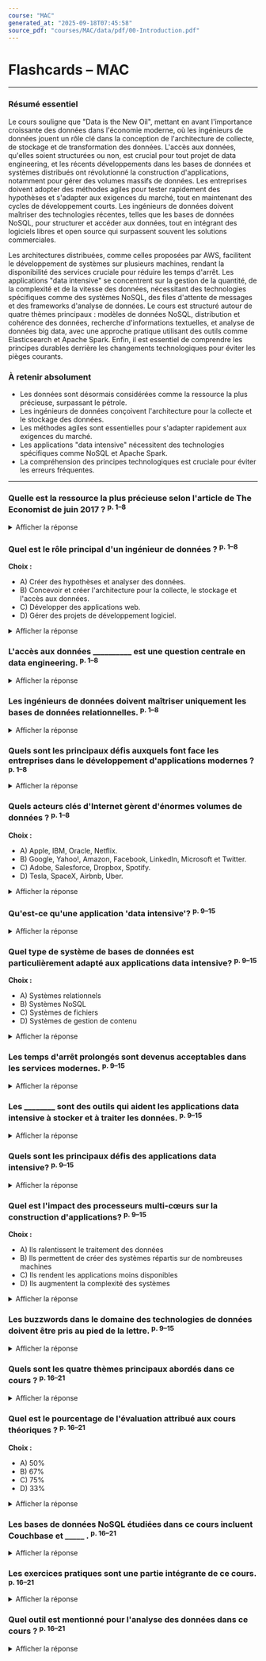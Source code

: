 ```yaml
---
course: "MAC"
generated_at: "2025-09-18T07:45:58"
source_pdf: "courses/MAC/data/pdf/00-Introduction.pdf"
---
```


# Flashcards – MAC

---
### Résumé essentiel

Le cours souligne que "Data is the New Oil", mettant en avant l'importance croissante des données dans l'économie moderne, où les ingénieurs de données jouent un rôle clé dans la conception de l'architecture de collecte, de stockage et de transformation des données. L'accès aux données, qu'elles soient structurées ou non, est crucial pour tout projet de data engineering, et les récents développements dans les bases de données et systèmes distribués ont révolutionné la construction d'applications, notamment pour gérer des volumes massifs de données. Les entreprises doivent adopter des méthodes agiles pour tester rapidement des hypothèses et s'adapter aux exigences du marché, tout en maintenant des cycles de développement courts. Les ingénieurs de données doivent maîtriser des technologies récentes, telles que les bases de données NoSQL, pour structurer et accéder aux données, tout en intégrant des logiciels libres et open source qui surpassent souvent les solutions commerciales. 

Les architectures distribuées, comme celles proposées par AWS, facilitent le développement de systèmes sur plusieurs machines, rendant la disponibilité des services cruciale pour réduire les temps d'arrêt. Les applications "data intensive" se concentrent sur la gestion de la quantité, de la complexité et de la vitesse des données, nécessitant des technologies spécifiques comme des systèmes NoSQL, des files d'attente de messages et des frameworks d'analyse de données. Le cours est structuré autour de quatre thèmes principaux : modèles de données NoSQL, distribution et cohérence des données, recherche d'informations textuelles, et analyse de données big data, avec une approche pratique utilisant des outils comme Elasticsearch et Apache Spark. Enfin, il est essentiel de comprendre les principes durables derrière les changements technologiques pour éviter les pièges courants.

### À retenir absolument
- Les données sont désormais considérées comme la ressource la plus précieuse, surpassant le pétrole.
- Les ingénieurs de données conçoivent l'architecture pour la collecte et le stockage des données.
- Les méthodes agiles sont essentielles pour s'adapter rapidement aux exigences du marché.
- Les applications "data intensive" nécessitent des technologies spécifiques comme NoSQL et Apache Spark.
- La compréhension des principes technologiques est cruciale pour éviter les erreurs fréquentes.

---

<!-- QID:5bfc98989ed8 -->
### Quelle est la ressource la plus précieuse selon l'article de The Economist de juin 2017 ?  <sup>p. 1–8</sup>

<details>
<summary>Afficher la réponse</summary>

**Réponse :** Les données.

**Pourquoi :** Cette affirmation souligne l'importance croissante des données dans l'économie moderne, remplaçant le pétrole comme ressource clé.

**Source :** `courses/MAC/data/pdf/00-Introduction.pdf#p=1-8`

</details>

<!-- QID:241e2f6947aa -->
### Quel est le rôle principal d'un ingénieur de données ?  <sup>p. 1–8</sup>

**Choix :**

- A) Créer des hypothèses et analyser des données.
- B) Concevoir et créer l'architecture pour la collecte, le stockage et l'accès aux données.
- C) Développer des applications web.
- D) Gérer des projets de développement logiciel.

<details>
<summary>Afficher la réponse</summary>

**Réponse :** B

**Pourquoi :** L'ingénieur de données se concentre sur l'architecture des données, tandis que le data scientist se concentre sur l'analyse des données.

**Source :** `courses/MAC/data/pdf/00-Introduction.pdf#p=1-8`

</details>

<!-- QID:61c4821aa048 -->
### L'accès aux données __________ est une question centrale en data engineering.  <sup>p. 1–8</sup>

<details>
<summary>Afficher la réponse</summary>

**Réponse :** structurées/non-structurées, centralisées/distribuées, temps réel/historiques, moyen/grand volume.

**Pourquoi :** Ces catégories d'accès aux données sont essentielles pour comprendre les défis et les solutions en ingénierie des données.

**Source :** `courses/MAC/data/pdf/00-Introduction.pdf#p=1-8`

</details>

<!-- QID:5d2295f18520 -->
### Les ingénieurs de données doivent maîtriser uniquement les bases de données relationnelles.  <sup>p. 1–8</sup>

<details>
<summary>Afficher la réponse</summary>

**Réponse :** Faux

**Pourquoi :** Les ingénieurs de données doivent également maîtriser des technologies et algorithmes récents au-delà des bases de données relationnelles pour gérer des données complexes.

**Source :** `courses/MAC/data/pdf/00-Introduction.pdf#p=1-8`

</details>

<!-- QID:8f83dee203c5 -->
### Quels sont les principaux défis auxquels font face les entreprises dans le développement d'applications modernes ?  <sup>p. 1–8</sup>

<details>
<summary>Afficher la réponse</summary>

**Réponse :** Les entreprises doivent être agiles, tester des hypothèses à moindre coût et répondre rapidement aux exigences du marché.

**Pourquoi :** Ces défis nécessitent des cycles de développement courts et des modèles de données flexibles pour s'adapter aux changements rapides du marché.

**Source :** `courses/MAC/data/pdf/00-Introduction.pdf#p=1-8`

</details>

<!-- QID:9883754a01c3 -->
### Quels acteurs clés d'Internet gèrent d'énormes volumes de données ?  <sup>p. 1–8</sup>

**Choix :**

- A) Apple, IBM, Oracle, Netflix.
- B) Google, Yahoo!, Amazon, Facebook, LinkedIn, Microsoft et Twitter.
- C) Adobe, Salesforce, Dropbox, Spotify.
- D) Tesla, SpaceX, Airbnb, Uber.

<details>
<summary>Afficher la réponse</summary>

**Réponse :** B

**Pourquoi :** Ces entreprises sont connues pour leur capacité à gérer de grandes quantités de données et à développer des outils adaptés à cette échelle.

**Source :** `courses/MAC/data/pdf/00-Introduction.pdf#p=1-8`

</details>

<!-- QID:fcfc1f1d7afa -->
### Qu'est-ce qu'une application 'data intensive'?  <sup>p. 9–15</sup>

<details>
<summary>Afficher la réponse</summary>

**Réponse :** Une application 'data intensive' est celle où les données constituent le principal défi, notamment en termes de quantité, complexité et vitesse de changement.

**Pourquoi :** Cette définition permet de distinguer les applications qui dépendent principalement des données de celles qui sont limitées par les cycles de processeur.

**Source :** `courses/MAC/data/pdf/00-Introduction.pdf#p=9-15`

</details>

<!-- QID:2b742f69c092 -->
### Quel type de système de bases de données est particulièrement adapté aux applications data intensive?  <sup>p. 9–15</sup>

**Choix :**

- A) Systèmes relationnels
- B) Systèmes NoSQL
- C) Systèmes de fichiers
- D) Systèmes de gestion de contenu

<details>
<summary>Afficher la réponse</summary>

**Réponse :** B

**Pourquoi :** Les systèmes NoSQL sont conçus pour gérer de grandes quantités de données non structurées et sont donc mieux adaptés aux applications data intensive.

**Source :** `courses/MAC/data/pdf/00-Introduction.pdf#p=9-15`

</details>

<!-- QID:4c8e6383f7fc -->
### Les temps d'arrêt prolongés sont devenus acceptables dans les services modernes.  <sup>p. 9–15</sup>

<details>
<summary>Afficher la réponse</summary>

**Réponse :** Faux

**Pourquoi :** Les temps d'arrêt prolongés sont de plus en plus inacceptables dans les services modernes, car la disponibilité est une exigence cruciale.

**Source :** `courses/MAC/data/pdf/00-Introduction.pdf#p=9-15`

</details>

<!-- QID:3ce1ccdd0588 -->
### Les ________ sont des outils qui aident les applications data intensive à stocker et à traiter les données.  <sup>p. 9–15</sup>

<details>
<summary>Afficher la réponse</summary>

**Réponse :** systèmes de bases de données NoSQL

**Pourquoi :** Les systèmes de bases de données NoSQL sont spécialement conçus pour répondre aux besoins des applications qui traitent de grandes quantités de données.

**Source :** `courses/MAC/data/pdf/00-Introduction.pdf#p=9-15`

</details>

<!-- QID:26ae002efacf -->
### Quels sont les principaux défis des applications data intensive?  <sup>p. 9–15</sup>

<details>
<summary>Afficher la réponse</summary>

**Réponse :** Les principaux défis sont la quantité, la complexité et la vitesse à laquelle les données changent.

**Pourquoi :** Comprendre ces défis est essentiel pour concevoir des systèmes efficaces qui peuvent gérer des volumes de données importants.

**Source :** `courses/MAC/data/pdf/00-Introduction.pdf#p=9-15`

</details>

<!-- QID:4dc1eabda7a6 -->
### Quel est l'impact des processeurs multi-cœurs sur la construction d'applications?  <sup>p. 9–15</sup>

**Choix :**

- A) Ils ralentissent le traitement des données
- B) Ils permettent de créer des systèmes répartis sur de nombreuses machines
- C) Ils rendent les applications moins disponibles
- D) Ils augmentent la complexité des systèmes

<details>
<summary>Afficher la réponse</summary>

**Réponse :** B

**Pourquoi :** Les processeurs multi-cœurs facilitent le traitement parallèle, ce qui est essentiel pour les architectures distribuées modernes.

**Source :** `courses/MAC/data/pdf/00-Introduction.pdf#p=9-15`

</details>

<!-- QID:b86e4c516cb4 -->
### Les buzzwords dans le domaine des technologies de données doivent être pris au pied de la lettre.  <sup>p. 9–15</sup>

<details>
<summary>Afficher la réponse</summary>

**Réponse :** Faux

**Pourquoi :** Il est important de comprendre les principes techniques sous-jacents plutôt que de se laisser emporter par le jargon et les tendances.

**Source :** `courses/MAC/data/pdf/00-Introduction.pdf#p=9-15`

</details>

<!-- QID:b28cb5e66a89 -->
### Quels sont les quatre thèmes principaux abordés dans ce cours ?  <sup>p. 16–21</sup>

<details>
<summary>Afficher la réponse</summary>

**Réponse :** 1. Modèles de données et langages de requête NoSQL, 2. Modèles de distribution et cohérence des données, 3. Modèles et techniques de recherche d’informations textuelles, 4. Analyse de données big data.

**Pourquoi :** Ces thèmes couvrent les aspects fondamentaux des bases de données et de l'analyse de données, essentiels pour un ingénieur travaillant avec des systèmes de données modernes.

**Source :** `courses/MAC/data/pdf/00-Introduction.pdf#p=16-21`

</details>

<!-- QID:52371214d6c4 -->
### Quel est le pourcentage de l'évaluation attribué aux cours théoriques ?  <sup>p. 16–21</sup>

**Choix :**

- A) 50%
- B) 67%
- C) 75%
- D) 33%

<details>
<summary>Afficher la réponse</summary>

**Réponse :** B

**Pourquoi :** L'évaluation est divisée en 67% pour les cours théoriques et 33% pour les labos, ce qui reflète l'importance de la théorie dans le cursus.

**Source :** `courses/MAC/data/pdf/00-Introduction.pdf#p=16-21`

</details>

<!-- QID:4d97d2551550 -->
### Les bases de données NoSQL étudiées dans ce cours incluent Couchbase et _____ .  <sup>p. 16–21</sup>

<details>
<summary>Afficher la réponse</summary>

**Réponse :** Neo4J

**Pourquoi :** Neo4J est un exemple de base de données orientée graphes, ce qui permet d'explorer des relations complexes entre les données.

**Source :** `courses/MAC/data/pdf/00-Introduction.pdf#p=16-21`

</details>

<!-- QID:6632ba4a94e1 -->
### Les exercices pratiques sont une partie intégrante de ce cours.  <sup>p. 16–21</sup>

<details>
<summary>Afficher la réponse</summary>

**Réponse :** Vrai

**Pourquoi :** Les labos et exercices permettent aux étudiants d'appliquer les concepts théoriques à des cas pratiques, renforçant ainsi leur compréhension.

**Source :** `courses/MAC/data/pdf/00-Introduction.pdf#p=16-21`

</details>

<!-- QID:a6f2f3f1b9c9 -->
### Quel outil est mentionné pour l'analyse des données dans ce cours ?  <sup>p. 16–21</sup>

<details>
<summary>Afficher la réponse</summary>

**Réponse :** Apache Spark RDDs et DataFrames.

**Pourquoi :** Apache Spark est un framework puissant pour le traitement de grandes quantités de données, et les RDDs et DataFrames sont des abstractions clés pour manipuler ces données.

**Source :** `courses/MAC/data/pdf/00-Introduction.pdf#p=16-21`

</details>
